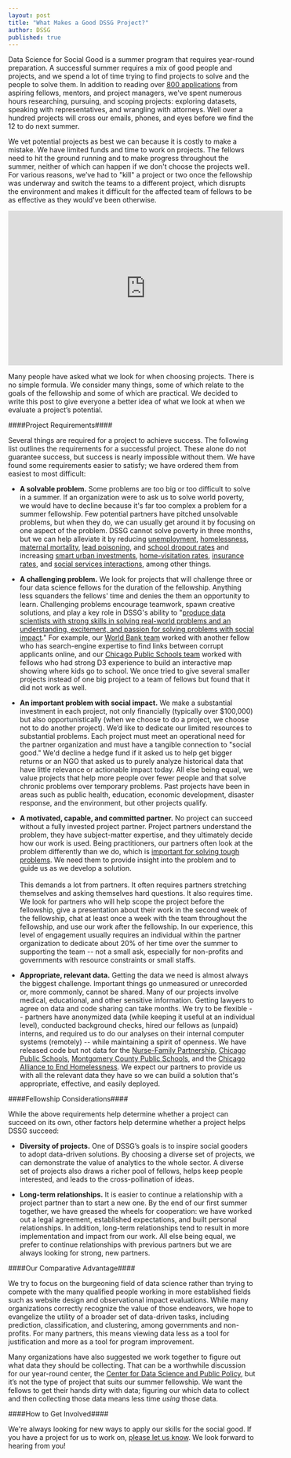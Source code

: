```yaml
---
layout: post
title: "What Makes a Good DSSG Project?"
author: DSSG
published: true
---
```


Data Science for Social Good is a summer program that requires year-round preparation. A successful summer requires a mix of good people and projects, and we spend a lot of time trying to find projects to solve and the people to solve them. In addition to reading over [800 applications](http://dssg.uchicago.edu/2015/02/06/applicant-overview-1.html) from aspiring fellows, mentors, and project managers, we've spent numerous hours researching, pursuing, and scoping projects: exploring datasets, speaking with representatives, and wrangling with attorneys. Well over a hundred projects will cross our emails, phones, and eyes before we find the 12 to do next summer. 
 
We vet potential projects as best we can because it is costly to make a mistake. We have limited funds and time to work on projects. The fellows need to hit the ground running and to make progress throughout the summer, neither of which can happen if we don't choose the projects well. For various reasons, we’ve had to "kill" a project or two once the fellowship was underway and switch the teams to a different project, which disrupts the environment and makes it difficult for the affected team of fellows to be as effective as they would've been otherwise. 

<iframe width="560" height="315" src="https://www.youtube.com/embed/94SgQ58g2Mk?rel=0" frameborder="0" allowfullscreen></iframe>

Many people have asked what we look for when choosing projects. There is no simple formula. We consider many things, some of which relate to the goals of the fellowship and some of which are practical. We decided to write this post to give everyone a better idea of what we look at when we evaluate a project’s potential.

####Project Requirements####

Several things are required for a project to achieve success. The following list outlines the requirements for a successful project. These alone do not guarantee success, but success is nearly impossible without them. We have found some requirements easier to satisfy; we have ordered them from easiest to most difficult: 

<ul>
	<li><b>A solvable problem.</b> Some problems are too big or too difficult to solve in a summer. If an organization were to ask us to solve world poverty, we would have to decline because it's far too complex a problem for a summer fellowship. Few potential partners have pitched unsolvable problems, but when they do, we can usually get around it by focusing on one aspect of the problem. DSSG cannot solve poverty in three months, but we can help alleviate it by reducing <a href="http://dssg.uchicago.edu/2000/02/01/org-skills.html">unemployment</a>, <a href="http://dssg.uchicago.edu/2000/02/04/org-homeless.html">homelessness</a>, <a href="http://dssg.uchicago.edu/2000/02/01/org-mexico.html">maternal mortality</a>, <a href="http://dssg.uchicago.edu/2000/02/03/org-cdph.html">lead poisoning</a>, and <a href="http://dssg.uchicago.edu/2000/02/02/org-mcps.html">school dropout rates</a> and increasing <a href="http://dssg.uchicago.edu/2000/02/06/org-memphis.html">smart urban investments</a>, <a href="http://dssg.uchicago.edu/2000/02/07/org-nfp.html">home-visitation rates</a>, <a href="http://dssg.uchicago.edu/2000/02/08/org-enroll.html">insurance rates</a>, and <a href="http://dssg.uchicago.edu/2000/02/05/org-healthleads.html">social services interactions</a>, among other things.</li><p />
	<li><b>A challenging problem.</b> We look for projects that will challenge three or four data science fellows for the duration of the fellowship. Anything less squanders the fellows' time and denies the them an opportunity to learn. Challenging problems encourage teamwork, spawn creative solutions, and play a key role in DSSG's ability to "<a href="http://dssg.uchicago.edu/faq/">produce data scientists with strong skills in solving real-world problems and an understanding, excitement, and passion for solving problems with social impact</a>." For example, our <a href="http://dssg.uchicago.edu/2000/02/12/org-worldbank.html">World Bank team</a> worked with another fellow who has search-engine expertise to find links between corrupt applicants online, and our <a href="http://dssg.uchicago.edu/2000/02/11/org-cps.html">Chicago Public Schools team</a> worked with fellows who had strong D3 experience to build an interactive map showing where kids go to school. We once tried to give several smaller projects instead of one big project to a team of fellows but found that it did not work as well.</li><p />
	<li><b>An important problem with social impact.</b> We make a substantial investment in each project, not only financially (typically over $100,000) but also opportunistically (when we choose to do a project, we choose not to do another project). We’d like to dedicate our limited resources to substantial problems. Each project must meet an operational need for the partner organization and must have a tangible connection to "social good." We'd decline a hedge fund if it asked us to help get bigger returns or an NGO that asked us to purely analyze historical data that have little relevance or actionable impact today. All else being equal, we value projects that help more people over fewer people and that solve chronic problems over temporary problems. Past projects have been in areas such as public health, education, economic development, disaster response, and the environment, but other projects qualify.</li><p />
	<li><b>A motivated, capable, and committed partner.</b> No project can succeed without a fully invested project partner. Project partners understand the problem, they have subject-matter expertise, and they ultimately decide how our work is used. Being practitioners, our partners often look at the problem differently than we do, which is <a href="https://www.youtube.com/watch?v=lt9UeknKwZw">important for solving tough problems</a>. We need them to provide insight into the problem and to guide us as we develop a solution.<br><br>
	This demands a lot from partners. It often requires partners stretching themselves and asking themselves hard questions. It also requires time. We look for partners who will help scope the project before the fellowship, give a presentation about their work in the second week of the fellowship, chat at least once a week with the team throughout the fellowship, and use our work after the fellowship. In our experience, this level of engagement usually requires an individual within the partner organization to dedicate about 20% of her time over the summer to supporting the team -- not a small ask, especially for non-profits and governments with resource constraints or small staffs.</li><p />
	<li><b>Appropriate, relevant data.</b> Getting the data we need is almost always the biggest challenge. Important things go unmeasured or unrecorded or, more commonly, cannot be shared. Many of our projects involve medical, educational, and other sensitive information. Getting lawyers to agree on data and code sharing can take months. We try to be flexible -- partners have anonymized data (while keeping it useful at an individual level), conducted background checks, hired our fellows as (unpaid) interns, and required us to do our analyses on their internal computer systems (remotely) -- while maintaining a spirit of openness. We have released code but not data for the <a href="https://github.com/dssg/nfp">Nurse-Family Partnership</a>, <a href="https://github.com/dssg/predicting_student_enrollment_public">Chicago Public Schools</a>, <a href="https://github.com/dssg/student-early-warning">Montgomery County Public Schools</a>, and the <a href="https://github.com/dssg/homelessness-public">Chicago Alliance to End Homelessness</a>. We expect our partners to provide us with all the relevant data they have so we can build a solution that's appropriate, effective, and easily deployed. </li>
</ul>

####Fellowship Considerations####

While the above requirements help determine whether a project can succeed on its own, other factors help determine whether a project helps DSSG succeed:

<ul>
	<li><b>Diversity of projects.</b> One of DSSG’s goals is to inspire social gooders to adopt data-driven solutions. By choosing a diverse set of projects, we can demonstrate the value of analytics to the whole sector. A diverse set of projects also draws a richer pool of fellows, helps keep people interested, and leads to the cross-pollination of ideas.</li><p />
	<li><b>Long-term relationships.</b> It is easier to continue a relationship with a project partner than to start a new one. By the end of our first summer together, we have greased the wheels for cooperation: we have worked out a legal agreement, established expectations, and built personal relationships. In addition, long-term relationships tend to result in more implementation and impact from our work. All else being equal, we prefer to continue relationships with previous partners but we are always looking for strong, new partners.</li>
</ul>

####Our Comparative Advantage####

We try to focus on the burgeoning field of data science rather than trying to compete with the many qualified people working in more established fields such as website design and observational impact evaluations. While many organizations correctly recognize the value of those endeavors, we hope to evangelize the utility of a broader set of data-driven tasks, including prediction, classification, and clustering, among governments and non-profits. For many partners, this means viewing data less as a tool for justification and more as a tool for program improvement. 
 
Many organizations have also suggested we work together to figure out what data they should be collecting. That can be a worthwhile discussion for our year-round center, the <a href="http://dsapp.org/">Center for Data Science and Public Policy</a>, but it’s not the type of project that suits our summer fellowship. We want the fellows to get their hands dirty with data; figuring our which data to collect and then collecting those data means less time *using* those data. 

####How to Get Involved####

We're always looking for new ways to apply our skills for the social good. If you have a project for us to work on, <a href="mailto:datascience@uchicago.edu">please let us know</a>. We look forward to hearing from you!

